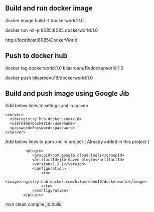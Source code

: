
## Build and run docker image
docker image build -t dockerworld:1.0 .

docker run -d -p 8085:8085 dockerworld:1.0

http://localhost:8085/DockerWorld

## Push to docker hub
docker tag dockerworld:1.0 bilasreenu19/dockerworld:1.0

docker push bilasreenu19/dockerworld:1.0


## Build and push image using Google Jib

Add below lines to setings xml in maven

    <server>
      <id>registry.hub.docker.com</id>
      <username>DockerId</username>
      <password>Password</password>
    </server>

Add below lines to pom xml in project ( Already added in this project )

             <plugin>
				<groupId>com.google.cloud.tools</groupId>
				<artifactId>jib-maven-plugin</artifactId>
				<version>3.2.1</version>
				<configuration>
					<to>
						<image>registry.hub.docker.com/bilasreenu19/dockerworld</image>
					</to>
				</configuration>
			</plugin>

			
mvn clean compile jib:build
